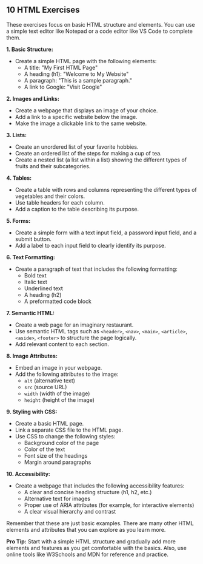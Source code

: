 ## 10 HTML Exercises

These exercises focus on basic HTML structure and elements. You can use a simple text editor like Notepad or a code editor like VS Code to complete them.

**1. Basic Structure:**

* Create a simple HTML page with the following elements:
    * A title: "My First HTML Page"
    * A heading (h1): "Welcome to My Website"
    * A paragraph: "This is a sample paragraph."
    * A link to Google: "Visit Google"

**2. Images and Links:**

* Create a webpage that displays an image of your choice.
* Add a link to a specific website below the image.
* Make the image a clickable link to the same website.

**3. Lists:**

* Create an unordered list of your favorite hobbies.
* Create an ordered list of the steps for making a cup of tea.
* Create a nested list (a list within a list) showing the different types of fruits and their subcategories.

**4. Tables:**

* Create a table with rows and columns representing the different types of vegetables and their colors.
* Use table headers for each column.
* Add a caption to the table describing its purpose.

**5. Forms:**

* Create a simple form with a text input field, a password input field, and a submit button.
* Add a label to each input field to clearly identify its purpose.

**6. Text Formatting:**

* Create a paragraph of text that includes the following formatting:
    * Bold text
    * Italic text
    * Underlined text
    * A heading (h2)
    * A preformatted code block

**7. Semantic HTML:**

* Create a web page for an imaginary restaurant.
* Use semantic HTML tags such as `<header>`, `<nav>`, `<main>`, `<article>`, `<aside>`, `<footer>` to structure the page logically.
* Add relevant content to each section.

**8. Image Attributes:**

* Embed an image in your webpage.
* Add the following attributes to the image:
    * `alt` (alternative text)
    * `src` (source URL)
    * `width` (width of the image)
    * `height` (height of the image)

**9. Styling with CSS:**

* Create a basic HTML page.
* Link a separate CSS file to the HTML page.
* Use CSS to change the following styles:
    * Background color of the page
    * Color of the text
    * Font size of the headings
    * Margin around paragraphs

**10. Accessibility:**

* Create a webpage that includes the following accessibility features:
    * A clear and concise heading structure (h1, h2, etc.)
    * Alternative text for images
    * Proper use of ARIA attributes (for example, for interactive elements)
    * A clear visual hierarchy and contrast

Remember that these are just basic examples. There are many other HTML elements and attributes that you can explore as you learn more.

**Pro Tip:** Start with a simple HTML structure and gradually add more elements and features as you get comfortable with the basics.  Also, use online tools like W3Schools and MDN for reference and practice.